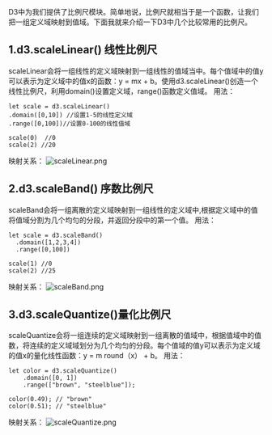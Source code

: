 D3中为我们提供了比例尺模块。简单地说，比例尺就相当于是一个函数，让我们把一组定义域映射到值域。下面我就来介绍一下D3中几个比较常用的比例尺。

## 1.d3.scaleLinear() 线性比例尺
scaleLinear会将一组线性的定义域映射到一组线性的值域当中。每个值域中的值y可以表示为定义域中的值x的函数：y = mx + b。使用d3.scaleLinear()创造一个线性比例尺，利用domain()设置定义域，range()函数定义值域。
用法：
~~~
let scale = d3.scaleLinear()
.domain([0,10]) //设置1-5的线性定义域
.range([0,100])//设置0-100的线性值域

scale(0)  //0
scale(2) //20
~~~
映射关系：
![scaleLinear.png](https://upload-images.jianshu.io/upload_images/13434832-8b91096cead649ac.png?imageMogr2/auto-orient/strip%7CimageView2/2/w/1240)

## 2.d3.scaleBand() 序数比例尺
scaleBand会将一组离散的定义域映射到一组线性的定义域中,根据定义域中的值将值域分割为几个均匀的分段，并返回分段中的第一个值。
用法：
~~~
let scale = d3.scaleBand()
  .domain([1,2,3,4])
  .range([0,100])

scale(1) //0
scale(2) //25
~~~
映射关系：
![scaleBand.png](https://upload-images.jianshu.io/upload_images/13434832-5c5c0cefaf4f1410.png?imageMogr2/auto-orient/strip%7CimageView2/2/w/1240)


## 3.d3.scaleQuantize()量化比例尺
scaleQuantize会将一组连续的定义域映射到一组离散的值域中，根据值域中的值数，将连续的定义域域划分为几个均匀的分段。每个值域的值y可以表示为定义域的值x的量化线性函数：y = m round（x） + b。
用法：
~~~
let color = d3.scaleQuantize()
    .domain([0, 1])
    .range(["brown", "steelblue"]);

color(0.49); // "brown"
color(0.51); // "steelblue"
~~~
映射关系：
![scaleQuantize.png](https://upload-images.jianshu.io/upload_images/13434832-150259c23cd32257.png?imageMogr2/auto-orient/strip%7CimageView2/2/w/1240)



